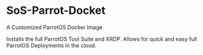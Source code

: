 # SoS-Parrot-Docket
A Customized ParrotOS Docker Image

Installs the full ParrotOS Tool Suite and XRDP. Allows for quick and easy full ParrotOS Deployments in the cloud.
